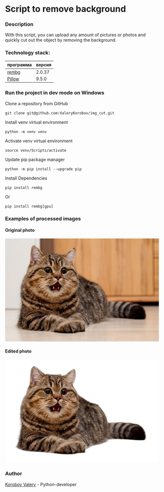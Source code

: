 # Script to remove background

### **Description**
With this script, you can upload any amount of pictures or photos and quickly cut out the object by removing the background.

### **Technology stack:**
| программа                     | версия |
|-------------------------------|--------|
| [rembg](https://github.com/danielgatis/rembg)                       | 2.0.37 |
| [Pillow](https://python-scripts.com/pillow)                       | 9.5.0 |

### **Run the project in dev mode on Windows**
Clone a repository from GitHub
```
git clone git@github.com:ValeryKorobov/img_cut.git
```

Install venv virtual environment
```
python -m venv venv
```

Activate venv virtual environment
```
source venv/Scripts/activate
```

Update pip package manager
```
python -m pip install --upgrade pip
```

Install Dependencies
```
pip install rembg
```
Or
```
pip install rembg[gpu]
```

### **Examples of processed images**
#### **Original photo**
![Original photo](https://github.com/ValeryKorobov/img_cut/raw/main/input_pics/5.jpg)

#### **Edited photo**
![Edited photo](https://github.com/ValeryKorobov/img_cut/raw/main/output_pics/5_output.png)

### **Author**
[Korobov Valery](https://github.com/ValeryKorobov) - Python-developer
